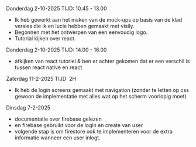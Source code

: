 Donderdag 2-10-2025
TIJD: 10.45 - 13.00
- Ik heb gewerkt aan het maken van de mock-ups op basis van de klad versies die ik en lucie hebben gemaakt met visily.
- Begonnen met het ontwerpen van een eenvoudig logo.
- Tutorial kijken over react.

Donderdag 2-10-2025
TIJD: 14.00 - 16.00
- afkijken van react tutoriel & ben er achter gekomen dat er een verschil is tussen react native en react

Zaterdag 11-2-2025
TIJD: 2H
- Ik heb de login screens gemaakt met navigation (zonder te letten op css gewoon de implementatie met alles wat op het scherm voorlopig moet)

Dinsdag 7-2-2025
- documentatie over firebase gelezen
- en firebase gebruikt voor de login en create van user
- volgende stap is om firestore ook te implementeren voor de extra informatie wanneer een user inlogt.

